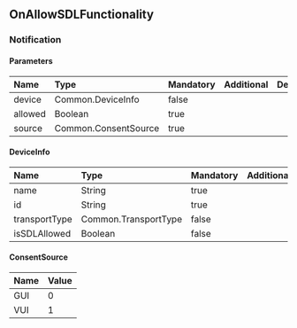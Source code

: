 ## OnAllowSDLFunctionality

### Notification
#### Parameters
|Name|Type|Mandatory|Additional|Description|
|:---|:---|:--------|:---------|:----------|
|device|Common.DeviceInfo|false|||
|allowed|Boolean|true|||
|source|Common.ConsentSource|true|||
#### DeviceInfo
|Name|Type|Mandatory|Additional|Description|
|:---|:---|:--------|:---------|:----------|
|name|String|true|||
|id|String|true|||
|transportType|Common.TransportType|false|||
|isSDLAllowed|Boolean|false|||
#### ConsentSource
|Name|Value|
|:---|:----|
|GUI|0|
|VUI|1|
